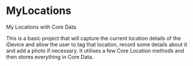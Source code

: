 MyLocations
===========

My Locations with Core Data

This is a basic project that will capture the current location details of the iDevice and allow the user to tag that location, record some details about it and add a photo if necessary. It utilises a few Core Location methods and then stores everything in Core Data.
